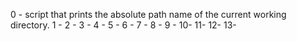 0 - script that prints the absolute path name of the current working directory.
1 -
2 -
3 -
4 -
5 -
6 -
7 -
8 -
9 -
10-
11-
12-
13-
